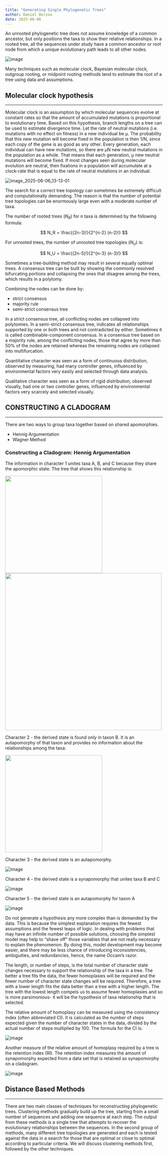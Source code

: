 ```yaml
---
title: "Generating Single Phylogenetic Trees"
author: Daniel Borzoo 
date: 2025-06-06
---
```


<script src="https://polyfill.io/v3/polyfill.min.js?features=es6"></script>
<script id="MathJax-script" async
  src="https://cdn.jsdelivr.net/npm/mathjax@3/es5/tex-mml-chtml.js">
</script>
<script>MathJax = {tex: {inlineMath: [["$", "$"]]}}</script>



An unrooted phylogenetic tree does not assume knowledge of a common ancestor, but only positions the taxa to show their relative relationships. In a rooted tree, all the sequences under study have a common ancestor or root node from which a unique evolutionary path leads to all other nodes. 

![image](https://github.com/user-attachments/assets/9e835388-0077-40cb-8ec0-7e690dca84ab)

Many techniques such as molecular clock, Bayesian molecular clock, outgroup rooting, or midpoint rooting methods tend to estimate the root of a tree using data and assumptions. 

## Molecular clock hypothesis
---

Molecular clock is an assumption by which molecular sequences evolve at constant rates so that the amount of accumulated mutations is proportional to evolutionary time. Based on this hypothesis, branch lengths on a tree can be used to estimate divergence time. Let the rate of neutral mutations (i.e. mutations with no effect on fitness) in a new individual be μ. The probability that this new mutation will become fixed in the population is then 1/N, since each copy of the gene is as good as any other. Every generation, each individual can have new mutations, so there are μN new neutral mutations in the population as a whole. That means that each generation, μ new neutral mutations will become fixed. If most changes seen during molecular evolution are neutral, then fixations in a population will accumulate at a clock-rate that is equal to the rate of neutral mutations in an individual.

![image_2025-06-06_13-13-01](https://github.com/user-attachments/assets/f8f171b6-732f-4124-a506-a4de2e198ce7)


The search for a correct tree topology can sometimes be extremely difficult and computationally demanding. The reason is that the number of potential tree topologies can be enormously large even with a moderate number of taxa. 

The number of rooted trees ($N_R$) for n taxa is determined by the following formula:

$$
  N_R = \frac{(2n-3)!}{2^{n-2} (n-2)!}
$$

For unrooted trees, the number of unrooted tree topologies ($N_U$) is:

$$
  N_U = \frac{(2n-5)!}{2^{n-3} (n-3)!}
$$

Sometimes a tree-building method may result in several equally optimal trees. A consensus tree can be built by showing the commonly resolved bifurcating portions and collapsing the ones that disagree among the trees, which results in a polytomy.

Combining the nodes can be done by:
- strict consensus
- majority rule
- semi-strict consensus tree

In a strict consensus tree, all conflicting nodes are collapsed into polytomies. In a semi-strict consensus tree, indicates all relationships supported by one or both trees and not contradicted by either. Sometimes it is called combinable-component consensus. In a consensus tree based on a majority rule, among the conflicting nodes, those that  agree by more than 50% of the nodes are retained whereas the remaining nodes are collapsed into multifurcation.

Quantitative character was seen as a form of continuous distribution, observed by measuring, had many controller genes, influenced by environmental factors very easily and selected through data analysis.

Qualitative character was seen as a form of rigid distribution, observed visually, had one or two controller genes, influenced by environmental factors very scarcely and selected visually. 

## CONSTRUCTING A CLADOGRAM
---

There are two ways to group taxa together based on shared apomorphies. 
- Hennig Argumentation
- Wagner Method

### Constructing a Cladogram: Hennig Argumentation

The information in character 1 unites taxa A, B, and C because they share the apomorphic state. The tree that shows this relationship is:
<p align = 'left'> 
  <img src="https://github.com/user-attachments/assets/8bd9e589-0fb2-41d2-b97e-831feb6b712e" width= "310"/>
  <img src="https://github.com/user-attachments/assets/58b03234-aa38-4e01-a984-cb2ec8b9a4e0" width= "500"/>
</p> 

Character 2 - the derived state is found only in taxon B. It is an autapomorphy of that taxon and provides no information about the relationships among the taxa:

<p align = 'left'> 
  <img src = "https://github.com/user-attachments/assets/0f0413d9-9e2d-4444-a904-541d5170a4d3" width = "310"/>
</p>

Character 3 - the derived state is an autapomorphy. 

![image](https://github.com/user-attachments/assets/4b592a96-8748-4a21-b912-573b9699adf6)

Character 4 - the derived state is a synapomorphy that unites taxa B and C

![image](https://github.com/user-attachments/assets/6315d6b8-fef4-4c1e-89f9-fbe31c6f85f4)


Character 5 - the derived state is an autapomorphy for taxon A

![image](https://github.com/user-attachments/assets/1c512bfd-0729-4ffb-a5f6-e1e53cc701ba)

Do not generate a hypothesis any more complex than is demanded by the data. This is because the simplest explanation requires the fewest assumptions and the fewest leaps of logic. In dealing with problems that may have an infinite number of possible solutions, choosing the simplest model may help to “shave off” those variables that are not really necessary to explain the phenomenon. By doing this, model development may become easier, and there may be less chance of introducing inconsistencies, ambiguities, and redundancies, hence, the name Occam’s razor.

The length, or number of steps, is the total number of character state changes necessary to support the relationship of the taxa in a tree. The better a tree fits the data, the fewer homoplasies will be required and the fewer number of character state changes will be required. Therefore, a tree with a lower length fits the data better than a tree with a higher length. The tree with the lowest length compels us to assume fewer homoplasies and so is more parsimonious- it will be the hypothesis of taxa relationship that is selected. 

The relative amount of homoplasy can be measured using the consistency index (often abbreviated CI). It is calculated as the number of steps expected given the number of character states in the data, divided by the actual number of steps multiplied by 100. The formula for the CI is:

![image](https://github.com/user-attachments/assets/dcc05a7b-32ef-4e09-8e6a-12df288eca80)

Another measure of the relative amount of homoplasy required by a tree is the retention index (RI). The retention index measures the amount of synapomorphy expected from a data set that is retained as synapomorphy on a cladogram.

![image](https://github.com/user-attachments/assets/ec628a8c-5b67-47cd-b079-30a3dea1e984)


## Distance Based Methods
---

There are two main classes of techniques for reconstructing phylogenetic trees. Clustering methods gradually build up the tree, starting from a small number of sequences and adding one sequence at each step. The output from these methods is a single tree that attempts to recover the evolutionary relationships between the sequences. In the second group of methods, many different tree topologies are generated and each is tested against the data in a search for those that are optimal or close to optimal according to particular criteria. We will discuss clustering methods first, followed by the other techniques. 



